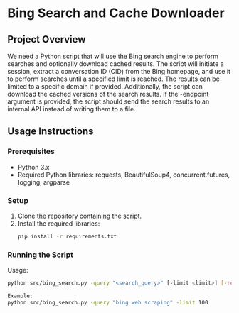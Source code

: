 # Bing Search and Cache Downloader

## Project Overview
We need a Python script that will use the Bing search engine to perform searches and optionally download cached results. The script will initiate a session, extract a conversation ID (CID) from the Bing homepage, and use it to perform searches until a specified limit is reached. The results can be limited to a specific domain if provided. Additionally, the script can download the cached versions of the search results. If the -endpoint argument is provided, the script should send the search results to an internal API instead of writing them to a file.

## Usage Instructions

### Prerequisites
- Python 3.x
- Required Python libraries: requests, BeautifulSoup4, concurrent.futures, logging, argparse

### Setup
1. Clone the repository containing the script.
2. Install the required libraries:
    ```sh
    pip install -r requirements.txt
    ```

### Running the Script
Usage:
```sh
python src/bing_search.py -query "<search_query>" [-limit <limit>] [-resolve] [-search-domain <domain>] [-endpoint [<ip_address>]]
```

```sh
Example:
python src/bing_search.py -query "bing web scraping" -limit 100

